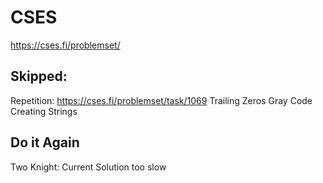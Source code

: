 # CSES
https://cses.fi/problemset/

## Skipped: 
Repetition: https://cses.fi/problemset/task/1069
Trailing Zeros
Gray Code
Creating Strings


## Do it Again
Two Knight: Current Solution too slow